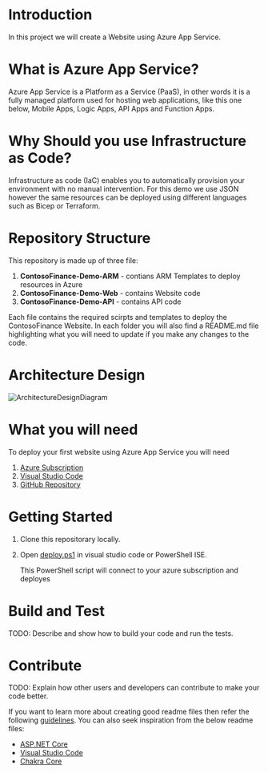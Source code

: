 # Introduction 

In this project we will create a Website using Azure App Service.


#  What is Azure App Service?

Azure App Service is a Platform as a Service (PaaS), in other words it is a fully managed platform used for hosting web applications, like this one below, Mobile Apps, Logic Apps, API Apps and Function Apps.


# Why Should you use Infrastructure as Code?

Infrastructure as code (IaC) enables you to automatically provision your environment with no manual intervention. For this demo we use JSON however the same resources can be deployed using different languages such as Bicep or Terraform.


# Repository Structure 

This repository is made up of three file:
1. **ContosoFinance-Demo-ARM** - contians ARM Templates to deploy resources in Azure
2. **ContosoFinance-Demo-Web** - contains Website code
3. **ContosoFinance-Demo-API** - contains API code

Each file contains the required scirpts and templates to deploy the ContosoFinance Website. In each folder you will also  find a README.md file highlighting what you will need to update if you make any changes to the code.


# Architecture Design

![ArchitectureDesignDiagram](https://github.com/SoniaConti/ContosoFinance-Demo/blob/main/ContosoFinance-Demo-ARM/Images/ArchitectureDesginDiagram.PNG)


# What you will need

To deploy your first website using Azure App Service you will need
1. [Azure Subscription](https://azure.microsoft.com/en-us/free/)
2. [Visual Studio Code](https://code.visualstudio.com/download)
3. [GitHub Repository](github.com)

# Getting Started

1. Clone this repositorary locally.
2. Open [deploy.ps1](https://github.com/SoniaConti/ContosoFinance-Demo/blob/f90588a64800ca5fe0d61391fead516042333bc4/ContosoFinance-Demo-ARM/deploy.ps1) in visual studio code or PowerShell ISE.

    This PowerShell script will connect to your azure subscription and deployes 

# Build and Test
TODO: Describe and show how to build your code and run the tests. 

# Contribute
TODO: Explain how other users and developers can contribute to make your code better. 

If you want to learn more about creating good readme files then refer the following [guidelines](https://docs.microsoft.com/en-us/azure/devops/repos/git/create-a-readme?view=azure-devops). You can also seek inspiration from the below readme files:
- [ASP.NET Core](https://github.com/aspnet/Home)
- [Visual Studio Code](https://github.com/Microsoft/vscode)
- [Chakra Core](https://github.com/Microsoft/ChakraCore)